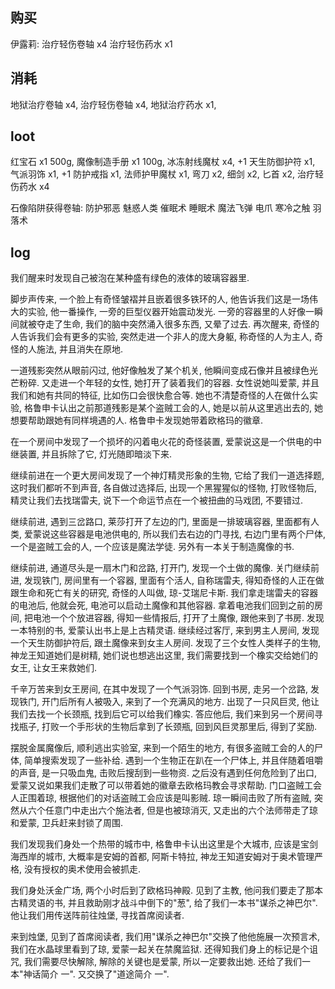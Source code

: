 ## 购买

伊露莉: 治疗轻伤卷轴 x4 治疗轻伤药水 x1

## 消耗

地狱治疗卷轴 x4, 治疗轻伤卷轴 x4, 地狱治疗药水 x1,

## loot

红宝石 x1 500g, 魔像制造手册 x1 100g, 冰冻射线魔杖 x4, +1 天生防御护符 x1, 气派羽饰 x1, +1 防护戒指 x1, 法师护甲魔杖 x1, 弯刀 x2, 细剑 x2, 匕首 x2, 治疗轻伤药水 x4

石像陷阱获得卷轴: 防护邪恶 魅惑人类 催眠术 睡眠术 魔法飞弹 电爪 寒冷之触 羽落术

## log

我们醒来时发现自己被泡在某种盛有绿色的液体的玻璃容器里.

脚步声传来, 一个脸上有奇怪皱褶并且嵌着很多铁环的人, 他告诉我们这是一场伟大的实验, 他一番操作, 一旁的巨型仪器开始震动发光. 一旁的容器里的人好像一瞬间就被夺走了生命, 我们的脑中突然涌入很多东西, 又晕了过去. 再次醒来, 奇怪的人告诉我们会有更多的实验, 突然走进一个非人的庞大身躯, 称奇怪的人为主人, 奇怪的人施法, 并且消失在原地.

一道残影突然从眼前闪过, 他好像触发了某个机关, 他瞬间变成石像并且被绿色光芒粉碎. 又走进一个年轻的女性, 她打开了装着我们的容器. 女性说她叫爱蒙, 并且我们和她有共同的特征, 比如伤口会很快愈合等. 她也不清楚奇怪的人在做什么实验, 格鲁申卡认出之前那道残影是某个盗贼工会的人, 她是以前从这里逃出去的, 她想要帮助跟她有同样境遇的人. 格鲁申卡发现她带着欧格玛的徽章.

在一个房间中发现了一个损坏的闪着电火花的奇怪装置, 爱蒙说这是一个供电的中继装置, 并且拆除了它, 灯光随即暗淡下来.

继续前进在一个更大房间发现了一个神灯精灵形象的生物, 它给了我们一道选择题, 这时我们都听不到声音, 各自做过选择后, 出现一个黑猩猩似的怪物, 打败怪物后, 精灵让我们去找瑞雷夫, 说下一个命运节点在一个被扭曲的马戏团, 不要错过.

继续前进, 遇到三岔路口, 莱莎打开了左边的门, 里面是一排玻璃容器, 里面都有人类, 爱蒙说这些容器是电池供电的, 所以我们去右边的门寻找, 右边门里有两个尸体, 一个是盗贼工会的人, 一个应该是魔法学徒. 另外有一本关于制造魔像的书.

继续前进, 通道尽头是一扇木门和岔路, 打开门, 发现一个土做的魔像. 关门继续前进, 发现铁门, 房间里有一个容器, 里面有个活人, 自称瑞雷夫, 得知奇怪的人正在做跟生命和死亡有关的研究, 奇怪的人叫做, 琼-艾瑞尼卡斯. 我们拿走瑞雷夫的容器的电池后, 他就会死, 电池可以启动土魔像和其他容器. 拿着电池我们回到之前的房间, 把电池一个个放进容器, 得知一些情报后, 打开了土魔像, 跟他来到了书房. 发现一本特别的书, 爱蒙认出书上是上古精灵语. 继续经过客厅, 来到男主人房间, 发现一个天生防御护符后, 跟土魔像来到女主人房间. 发现了三个女性人类样子的生物, 神龙王知道她们是树精, 她们说也想逃出这里, 我们需要找到一个橡实交给她们的女王, 让女王来救她们.

千辛万苦来到女王房间, 在其中发现了一个气派羽饰. 回到书房, 走另一个岔路, 发现铁门, 开门后所有人被吸入, 来到了一个充满风的地方. 出现了一只风巨灵, 他让我们去找一个长颈瓶, 找到后它可以给我们橡实. 答应他后, 我们来到另一个房间寻找瓶子, 打败一个手形状的生物后拿到了长颈瓶, 回到风巨灵那里后, 得到了奖励.

摆脱金属魔像后, 顺利逃出实验室, 来到一个陌生的地方, 有很多盗贼工会的人的尸体, 简单搜索发现了一些补给. 遇到一个生物正在趴在一个尸体上, 并且伴随着咀嚼的声音, 是一只吸血鬼, 击败后搜刮到一些物资. 之后没有遇到任何危险到了出口, 爱蒙又说如果我们走散了可以带着她的徽章去欧格玛教会寻求帮助. 门口盗贼工会人正围着琼, 根据他们的对话盗贼工会应该是叫影贼. 琼一瞬间击败了所有盗贼, 突然从六个任意门中走出六个施法者, 但是也被琼消灭, 又走出的六个法师带走了琼和爱蒙, 卫兵赶来封锁了周围.

我们发现我们身处一个热带的城市中, 格鲁申卡认出这里是个大城市, 应该是宝剑海西岸的城市, 大概率是安姆的首都, 阿斯卡特拉, 神龙王知道安姆对于奥术管理严格, 没有授权的奥术使用会被抓走.

我们身处沃金广场, 两个小时后到了欧格玛神殿. 见到了主教, 他问我们要走了那本古精灵语的书, 并且救助刚才战斗中倒下的"葱", 给了我们一本书"谋杀之神巴尔". 他让我们用传送阵前往烛堡, 寻找首席阅读者.

来到烛堡, 见到了首席阅读者, 我们用"谋杀之神巴尔"交换了他他施展一次预言术, 我们在水晶球里看到了琼, 爱蒙一起关在禁魔监狱. 还得知我们身上的标记是个诅咒, 我们需要尽快解除, 解除的关键也是爱蒙, 所以一定要救出她. 还给了我们一本"神话简介 一". 又交换了"道途简介 一".
